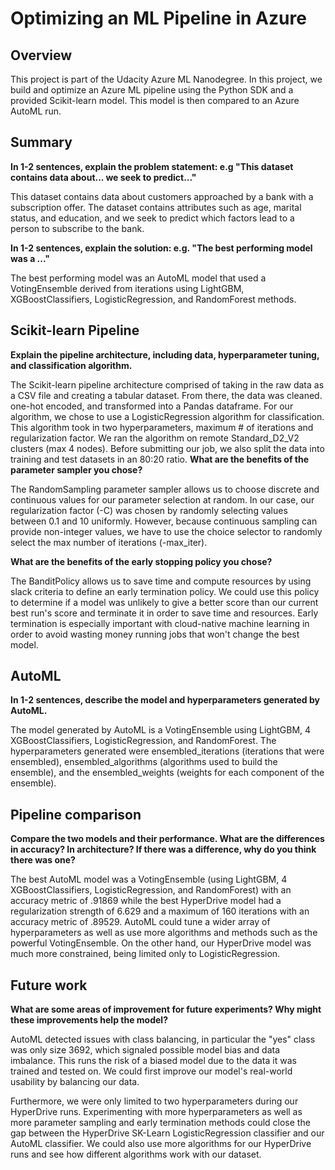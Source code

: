 # Optimizing an ML Pipeline in Azure

## Overview
This project is part of the Udacity Azure ML Nanodegree.
In this project, we build and optimize an Azure ML pipeline using the Python SDK and a provided Scikit-learn model.
This model is then compared to an Azure AutoML run.

## Summary
**In 1-2 sentences, explain the problem statement: e.g "This dataset contains data about... we seek to predict..."**

This dataset contains data about customers approached by a bank with a subscription offer. The dataset contains attributes such as age, marital status, and education, and we seek to predict which factors lead to a person to subscribe to the bank.

**In 1-2 sentences, explain the solution: e.g. "The best performing model was a ..."**

The best performing model was an AutoML model that used a VotingEnsemble derived from iterations using LightGBM, XGBoostClassifiers, LogisticRegression, and RandomForest methods. 
## Scikit-learn Pipeline
**Explain the pipeline architecture, including data, hyperparameter tuning, and classification algorithm.**

The Scikit-learn pipeline architecture comprised of taking in the raw data as a CSV file and creating a tabular dataset. From there, the data was cleaned. one-hot encoded, and transformed into a Pandas dataframe. For our algorithm, we chose to use a LogisticRegression algorithm for classification. This algorithm took in two hyperparameters, maximum # of iterations and regularization factor. We ran the algorithm on remote Standard_D2_V2 clusters (max 4 nodes). Before submitting our job, we also split the data into training and test datasets in an 80:20 ratio. 
**What are the benefits of the parameter sampler you chose?**

The RandomSampling parameter sampler allows us to choose discrete and continuous values for our parameter selection at random. In our case, our regularization factor (-C) was chosen by randomly selecting values between 0.1 and 10 uniformly. However, because continuous sampling can provide non-integer values, we have to use the choice selector to randomly select the max number of iterations (-max_iter).

**What are the benefits of the early stopping policy you chose?**

The BanditPolicy allows us to save time and compute resources by using slack criteria to define an early termination policy. We could use this policy to determine if a model was unlikely to give a better score than our current best run's score and terminate it in order to save time and resources. Early termination is especially important with cloud-native machine learning in order to avoid wasting money running jobs that won't change the best model.
## AutoML
**In 1-2 sentences, describe the model and hyperparameters generated by AutoML.**

The model generated by AutoML is a VotingEnsemble using LightGBM, 4 XGBoostClassifiers, LogisticRegression, and RandomForest. The hyperparameters generated were ensembled_iterations (iterations that were ensembled), ensembled_algorithms (algorithms used to build the ensemble), and the ensembled_weights (weights for each component of the ensemble).
## Pipeline comparison
**Compare the two models and their performance. What are the differences in accuracy? In architecture? If there was a difference, why do you think there was one?**

The best AutoML model was a VotingEnsemble (using LightGBM, 4 XGBoostClassifiers, LogisticRegression, and RandomForest) with an accuracy metric of .91869 while the best HyperDrive model had a regularization strength of 6.629 and a maximum of 160 iterations with an accuracy metric of .89529. 
AutoML could tune a wider array of hyperparameters as well as use more algorithms and methods such as the powerful VotingEnsemble. On the other hand, our HyperDrive model was much more constrained, being limited only to LogisticRegression.

## Future work
**What are some areas of improvement for future experiments? Why might these improvements help the model?**

AutoML detected issues with class balancing, in particular the "yes" class was only size 3692, which signaled possible model bias and data imbalance. This runs the risk of a biased model due to the data it was trained and tested on. We could first improve our model's real-world usability by balancing our data.

Furthermore, we were only limited to two hyperparameters during our HyperDrive runs. Experimenting with more hyperparameters as well as more parameter sampling and early termination methods could close the gap between the HyperDrive SK-Learn LogisticRegression classifier and our AutoML classifier. We could also use more algorithms for our HyperDrive runs and see how different algorithms work with our dataset.

